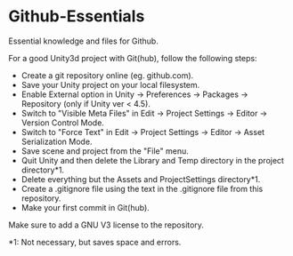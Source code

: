 # Github-Essentials
Essential knowledge and files for Github.

For a good Unity3d project with Git(hub), follow the following steps:

- Create a git repository online (eg. github.com).
- Save your Unity project on your local filesystem.
- Enable External option in Unity → Preferences → Packages → Repository (only if Unity ver < 4.5).
- Switch to "Visible Meta Files" in Edit → Project Settings → Editor → Version Control Mode.
- Switch to "Force Text" in Edit → Project Settings → Editor → Asset Serialization Mode.
- Save scene and project from the "File" menu.
- Quit Unity and then delete the Library and Temp directory in the project directory*1.
- Delete everything but the Assets and ProjectSettings directory*1.
- Create a .gitignore file using the text in the .gitignore file from this repository.
- Make your first commit in Git(hub).

Make sure to add a GNU V3 license to the repository.

*1: Not necessary, but saves space and errors.
